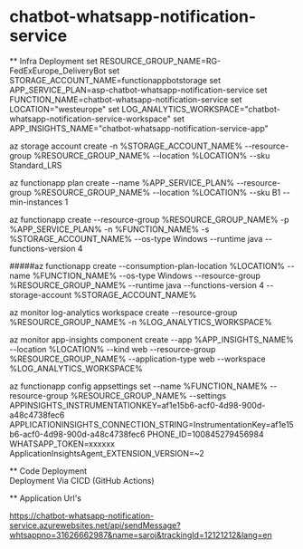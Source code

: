 # chatbot-whatsapp-notification-service

** Infra Deployment
set RESOURCE_GROUP_NAME=RG-FedExEurope_DeliveryBot
set STORAGE_ACCOUNT_NAME=functionappbotstorage
set APP_SERVICE_PLAN=asp-chatbot-whatsapp-notification-service
set FUNCTION_NAME=chatbot-whatsapp-notification-service
set LOCATION="westeurope"
set LOG_ANALYTICS_WORKSPACE="chatbot-whatsapp-notification-service-workspace"
set APP_INSIGHTS_NAME="chatbot-whatsapp-notification-service-app"

az storage account create -n %STORAGE_ACCOUNT_NAME% --resource-group %RESOURCE_GROUP_NAME% --location %LOCATION% --sku Standard_LRS

az functionapp plan create --name %APP_SERVICE_PLAN% --resource-group %RESOURCE_GROUP_NAME% --location %LOCATION% --sku B1 --min-instances 1

az functionapp create --resource-group %RESOURCE_GROUP_NAME%  -p %APP_SERVICE_PLAN% -n %FUNCTION_NAME% -s %STORAGE_ACCOUNT_NAME% --os-type Windows --runtime java --functions-version 4

#####az functionapp create --consumption-plan-location %LOCATION% --name %FUNCTION_NAME% --os-type Windows --resource-group %RESOURCE_GROUP_NAME% --runtime java --functions-version 4 --storage-account %STORAGE_ACCOUNT_NAME%

az monitor log-analytics workspace create --resource-group %RESOURCE_GROUP_NAME% -n %LOG_ANALYTICS_WORKSPACE%

az monitor app-insights component create --app %APP_INSIGHTS_NAME% --location %LOCATION% --kind web --resource-group %RESOURCE_GROUP_NAME% --application-type web --workspace %LOG_ANALYTICS_WORKSPACE%

az functionapp config appsettings set --name %FUNCTION_NAME% --resource-group %RESOURCE_GROUP_NAME% --settings APPINSIGHTS_INSTRUMENTATIONKEY=af1e15b6-acf0-4d98-900d-a48c4738fec6 APPLICATIONINSIGHTS_CONNECTION_STRING=InstrumentationKey=af1e15b6-acf0-4d98-900d-a48c4738fec6  PHONE_ID=100845279456984 WHATSAPP_TOKEN=xxxxxx ApplicationInsightsAgent_EXTENSION_VERSION=~2


** Code Deployment   
 Deployment Via CICD (GitHub Actions)
 
 ** Application Url's
 
 https://chatbot-whatsapp-notification-service.azurewebsites.net/api/sendMessage?whtsappno=31626662987&name=saroj&trackingId=12121212&lang=en